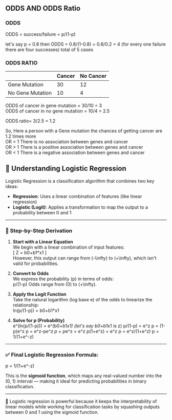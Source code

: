 ## ODDS AND ODDS Ratio

### ODDS
ODDS = success/failure
     = p/(1-p)

let's say p = 0.8
then ODDS = 0.8/(1-0.8)
          = 0.8/0.2
          = 4 (for every one failure there are four successes) total of 5 cases


### ODDS RATIO

|                   | Cancer | No Cancer |
|-------------------|--------|-----------|
| Gene Mutation     | 30     | 12        |
| No Gene Mutation  | 10     | 4         |

ODDS of cancer in gene mutation = 30/10 = 3  
ODDS of cancer in no gene mutation = 10/4 = 2.5  

ODDS ratio= 3/2.5  = 1.2  

So, Here a person with a Gene mutation the chances of getting cancer are 1.2 times more  
OR = 1 There is no association between genes and cancer  
OR > 1 There is a positive association between genes and cancer  
OR < 1 There is a negative association between genes and cancer






## 📘 Understanding Logistic Regression

Logistic Regression is a classification algorithm that combines two key ideas:

- **Regression**: Uses a linear combination of features (like linear regression)
- **Logistic (Logit)**: Applies a transformation to map the output to a probability between 0 and 1

---

### 🔢 Step-by-Step Derivation

1. **Start with a Linear Equation**  
   We begin with a linear combination of input features:  
   \[
   Z = b0+b1*x1
   \]  
   However, this output can range from \(-\infty\) to \(+\infty\), which isn't valid for probabilities.

2. **Convert to Odds**  
   We express the probability \(p\) in terms of odds:  
   p/(1-p)
   Odds range from \(0\) to \(+\infty\).

3. **Apply the Logit Function**  
   Take the natural logarithm (log base e) of the odds to linearize the relationship:  
   ln(p/(1-p)) = b0+b1*x1

4. **Solve for p (Probability)**  
   e^(ln(p/(1-p))) = e^(b0+b1*x1) (let's say b0+b1*x1 is z)
   p/(1-p) = e^z
   p = (1-p)e^z
   p = e^z-p*e^z
   p + p*e^z = e^z
   p(1+e^z) = e^z
   p = e^z/(1+e^z)
   p = 1/(1+e^-z)

---

### ✅ Final Logistic Regression Formula: 

p = 1/(1+e^-z)

This is the **sigmoid function**, which maps any real-valued number into the (0, 1) interval — making it ideal for predicting probabilities in binary classification.

---

🧠 Logistic regression is powerful because it keeps the interpretability of linear models while working for classification tasks by squashing outputs between 0 and 1 using the sigmoid function.
